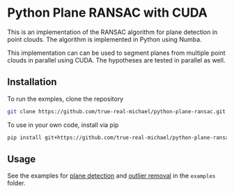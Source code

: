 # Python Plane RANSAC with CUDA

This is an implementation of the RANSAC algorithm for plane detection in point clouds. The algorithm is implemented in Python using Numba.

This implementation can can be used to segment planes from multiple point clouds in parallel using CUDA.
The hypotheses are tested in parallel as well.

## Installation
To run the exmples, clone the repository
```bash
git clone https://github.com/true-real-michael/python-plane-ransac.git
```
To use in your own code, install via pip
```bash
pip install git+https://github.com/true-real-michael/python-plane-ransac.git
```

## Usage
See the examples for [plane detection](https://github.com/true-real-michael/python-plane-ransac/blob/main/examples/plane_detection.ipynb) and [outlier removal](https://github.com/true-real-michael/python-plane-ransac/blob/main/examples/outlier_removal.ipynb) in the `examples` folder.
